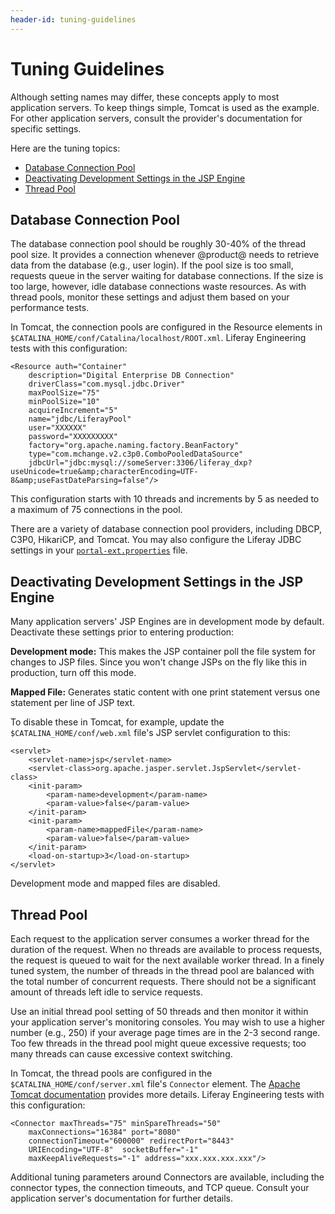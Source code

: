 ```yaml
---
header-id: tuning-guidelines
---
```


# Tuning Guidelines

Although setting names may differ, these concepts apply to most application
servers. To keep things simple, Tomcat is used as the example. For other
application servers, consult the provider's documentation for specific settings. 

Here are the tuning topics:

- [Database Connection Pool](#database-connection-pool)
- [Deactivating Development Settings in the JSP Engine](#deactivate-development-settings-in-the-jsp-engine)
- [Thread Pool](#thread-pool)

## Database Connection Pool

The database connection pool should be roughly 30-40% of the thread pool size.
It provides a connection whenever @product@ needs to retrieve data from the
database (e.g., user login). If the pool size is too small, requests queue in
the server waiting for database connections. If the size is too large, however,
idle database connections waste resources. As with thread pools, monitor
these settings and adjust them based on your performance tests. 

In Tomcat, the connection pools are configured in the Resource elements in
`$CATALINA_HOME/conf/Catalina/localhost/ROOT.xml`. Liferay Engineering tests 
with this configuration:

    <Resource auth="Container"         
        description="Digital Enterprise DB Connection"   
        driverClass="com.mysql.jdbc.Driver"   
        maxPoolSize="75"   
        minPoolSize="10"           
        acquireIncrement="5"   
        name="jdbc/LiferayPool"  
        user="XXXXXX"   
        password="XXXXXXXXX"           
        factory="org.apache.naming.factory.BeanFactory"
        type="com.mchange.v2.c3p0.ComboPooledDataSource"
        jdbcUrl="jdbc:mysql://someServer:3306/liferay_dxp?useUnicode=true&amp;characterEncoding=UTF-8&amp;useFastDateParsing=false"/>
 
This configuration starts with 10 threads and increments by 5 as needed to a
maximum of 75 connections in the pool.

There are a variety of database connection pool providers, including DBCP, C3P0,
HikariCP, and Tomcat. You may also configure the Liferay JDBC settings in your
[`portal-ext.properties`](https://docs.liferay.com/ce/portal/7.2-latest/propertiesdoc/portal.properties.html) 
file. 

## Deactivating Development Settings in the JSP Engine

Many application servers' JSP Engines are in development mode by default.
Deactivate these settings prior to entering production:

**Development mode:** This makes the JSP container poll the file system for
changes to JSP files. Since you won't change JSPs on the fly like this in
production, turn off this mode. 

**Mapped File:** Generates static content with one print statement versus one
statement per line of JSP text.

To disable these in Tomcat, for example, update the
`$CATALINA_HOME/conf/web.xml` file's JSP servlet configuration to this:

    <servlet>   
        <servlet-name>jsp</servlet-name>
        <servlet-class>org.apache.jasper.servlet.JspServlet</servlet-class>   
        <init-param>    
            <param-name>development</param-name>    
            <param-value>false</param-value>   
        </init-param>   
        <init-param>    
            <param-name>mappedFile</param-name>    
            <param-value>false</param-value>   
        </init-param>   
        <load-on-startup>3</load-on-startup> 
    </servlet>

Development mode and mapped files are disabled. 

## Thread Pool

Each request to the application server consumes a worker thread for the duration
of the request. When no threads are available to process requests, the request
is queued to wait for the next available worker thread. In a finely tuned
system, the number of threads in the thread pool are balanced with the total
number of concurrent requests. There should not be a significant amount of
threads left idle to service requests. 

Use an initial thread pool setting of 50 threads and then monitor it within your
application server's monitoring consoles. You may wish to use a higher number
(e.g., 250) if your average page times are in the 2-3 second range. Too few
threads in the thread pool might queue excessive requests; too many threads can
cause excessive context switching.

In Tomcat, the thread pools are configured in the
`$CATALINA_HOME/conf/server.xml` file's `Connector` element. The
[Apache Tomcat documentation](https://tomcat.apache.org/tomcat-9.0-doc/config/http.html) 
provides more details. Liferay Engineering tests with this configuration:

    <Connector maxThreads="75" minSpareThreads="50" 
        maxConnections="16384" port="8080"     
        connectionTimeout="600000" redirectPort="8443" 
        URIEncoding="UTF-8"  socketBuffer="-1"     
        maxKeepAliveRequests="-1" address="xxx.xxx.xxx.xxx"/>
 
Additional tuning parameters around Connectors are available, including the
connector types, the connection timeouts, and TCP queue. Consult your
application server's documentation for further details.
